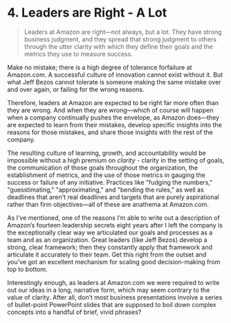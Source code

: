 # 4. Leaders are Right - A Lot

> Leaders at Amazon are right—not always, but a lot. They have strong business judgment, and they spread that strong judgment  to others through the utter clarity with which they define their goals and the metrics they use to measure success.

Make no mistake;  there is a high degree of tolerance forfailure at Amazon.com. A successful culture of innovation cannot exist without it. But what Jeff  Bezos cannot tolerate is someone making the same mistake over and over again, or failing for the wrong reasons.

Therefore,  leaders at  Amazon are expected to be right far more often than they are wrong.  And when they are wrong—which of course will happen when a company continually pushes the envelope, as Amazon does—they are expected to learn from their mistakes, develop specific insights into the reasons for those mistakes, and share those insights with the rest of the company.

The resulting culture of learning, growth, and accountability would be impossible without a high premium on *clarity* - clarity in the setting of goals,  the communication of those goals throughout the organization, the establishment of metrics, and the use of those metrics in gauging the success or failure  of any initiative. Practices like "fudging the numbers," "guesstimating," "approximating,"  and  "bending the rules," as well as deadlines that aren't real deadlines and targets  that  are  purely  aspirational  rather  than  firm  objectives—all of these are anathema at Amazon.com.

As I’ve mentioned, one of the reasons I’m able to write out a description of Amazon’s fourteen leadership secrets eight years after I left the company is the exceptionally clear way we articulated our goals and processes as a team and as an organization. Great leaders (like Jeff Bezos) develop a  strong,  clear framework; then they constantly apply that framework and articulate it accurately to their team. Get this right from the outset and you’ve got an excellent mechanism for scaling good decision-making from top to bottom. 

Interestingly enough, as leaders at Amazon.com we were required  to  write out our ideas in a long, narrative form, which may seem contrary to the  value of clarity.  After all, don’t most business presentations involve a series of bullet-point PowerPoint slides that are supposed to boil down complex concepts into a handful of brief, vivid phrases?

